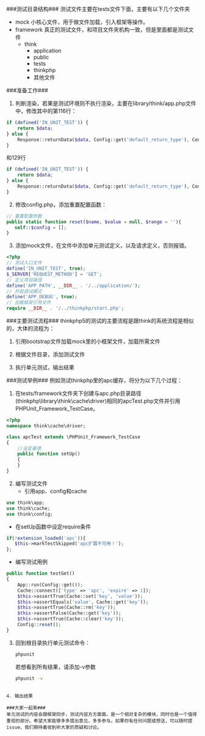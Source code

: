 ###测试目录结构###
测试文件主要在tests文件下面，主要有以下几个文件夹
- mock 小核心文件，用于做文件加载，引入框架等操作。
- framework 真正的测试文件，和项目文件夹机构一致，但是里面都是测试文件
  - think
     - application
     - public
     - tests
     - thinkphp
     - 其他文件

###准备工作###
1. 判断渲染，若果是测试环境则不执行渲染，主要在library/think/app.php文件中，修改其中的第116行：

  ```php
  if (defined('IN_UNIT_TEST')) {
      return $data;
  } else {
      Response::returnData($data, Config::get('default_return_type'), Config::get('response_exit'));
  }
  ```
  和129行
  
  ```php
  if (defined('IN_UNIT_TEST')) {
      return $data;
  } else {
      Response::returnData($data, Config::get('default_return_type'), Config::get('response_exit'));
  }
  ```  
    
2. 修改config.php，添加重置配置函数：
    
  ```php
  // 重置配置参数
  public static function reset($name, $value = null, $range = ''){
     self::$config = [];
  }
  ```

3. 添加mock文件，在文件中添加单元测试定义，以及请求定义，否则报错。

  ```php
  <?php
  // 测试入口文件
  define('IN_UNIT_TEST', true);
  $_SERVER['REQUEST_METHOD'] = 'GET';
  // 定义项目路径
  define('APP_PATH', __DIR__ . '/../application/');
  // 开启调试模式
  define('APP_DEBUG', true);
  // 加载框架引导文件
  require __DIR__ . '/../thinkphp/start.php';
  ```  
  
###主要测试流程###
thinkphp5的测试的主要流程是跟think的系统流程是相似的，大体的流程为：

1. 引用bootstrap文件加载mock里的小框架文件，加载所需文件

2. 根据文件目录，添加测试文件

3. 执行单元测试，输出结果
    
###测试举例###
例如测试thinkphp里的apc缓存，将分为以下几个过程：

1. 在tests/framework文件夹下创建与apc.php目录路径(thinkphp\library\think\cache\driver)相同的apcTest.php文件并引用 PHPUnit_Framework_TestCase。

  ```php
  <?php
  namespace think\cache\driver;
  
  class apcTest extends \PHPUnit_Framework_TestCase
  {
      //设定基境
      public function setUp()
      {
      }
  }
  ```

2. 编写测试文件
   - 引用app、config和cache
   
  ```php
  use think\app;
  use think\cache;
  use think\config;
  ```
   - 在setUp函数中设定require条件
   
  ```php
  if(!extension_loaded('apc')){
     $this->markTestSkipped('apc扩展不可用！');
  };
  ```

   - 编写测试用例
   
  ```php
  public function testGet()
  {
      App::run(Config::get());
      Cache::connect(['type' => 'apc', 'expire' => 1]);
      $this->assertTrue(Cache::set('key', 'value'));
      $this->assertEquals('value', Cache::get('key'));
      $this->assertTrue(Cache::rm('key'));
      $this->assertFalse(Cache::get('key'));
      $this->assertTrue(Cache::clear('key'));
      Config::reset();
  }
  ```
  
3. 回到根目录执行单元测试命令：
    ```bash
    phpunit
    ```
    若想看到所有结果，请添加-v参数
    ```bash
    phpunit -v
  ```

4. 输出结果

###大家一起来###
单元测试的内容会跟框架同步，测试内容方方面面，是一个相对复杂的模块，同时也是一个值得重视的部分。希望大家能够多多提出意见，多多参与。如果你有任何问题或想法，可以随时提issue，我们期待着收到听大家的质疑和讨论。
    
